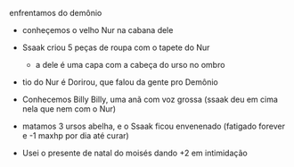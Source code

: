 
enfrentamos do demônio

- conheçemos o velho Nur na cabana dele

- Ssaak criou 5 peças de roupa com o tapete do Nur
  - a dele é uma capa com a cabeça do urso no ombro

- tio do Nur é Dorirou, que falou da gente pro Demônio

- Conhecemos Billy Billy, uma anã com voz grossa (ssaak deu em cima nela que nem com o Nur)

- matamos 3 ursos abelha, e o Ssaak ficou envenenado (fatigado forever e -1 maxhp por dia até curar)

- Usei o presente de natal do moisés dando +2 em intimidação